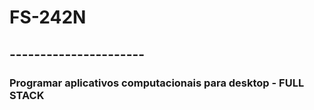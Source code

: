# FS-242N
## ----------------------
### Programar aplicativos computacionais para desktop - FULL STACK
